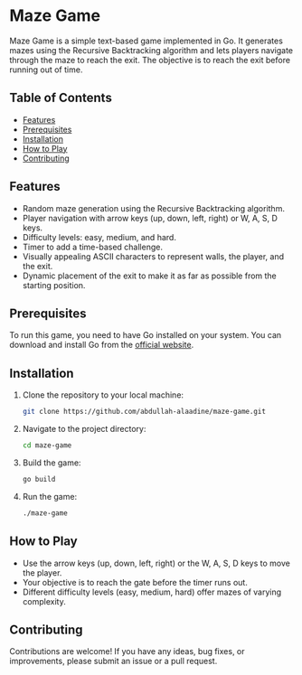# Maze Game

Maze Game is a simple text-based game implemented in Go. It generates mazes using the Recursive Backtracking algorithm and lets players navigate through the maze to reach the exit. The objective is to reach the exit before running out of time.

## Table of Contents

- [Features](#features)
- [Prerequisites](#prerequisites)
- [Installation](#installation)
- [How to Play](#how-to-play)
- [Contributing](#contributing)
<!-- - [License](#license) -->

## Features

- Random maze generation using the Recursive Backtracking algorithm.
- Player navigation with arrow keys (up, down, left, right) or W, A, S, D keys.
- Difficulty levels: easy, medium, and hard.
- Timer to add a time-based challenge.
- Visually appealing ASCII characters to represent walls, the player, and the exit.
- Dynamic placement of the exit to make it as far as possible from the starting position.

## Prerequisites

To run this game, you need to have Go installed on your system. You can download and install Go from the [official website](https://golang.org/dl/).

## Installation

1.  Clone the repository to your local machine:

    ```sh
    git clone https://github.com/abdullah-alaadine/maze-game.git
    ```

2.  Navigate to the project directory:

    ```sh
    cd maze-game
    ```

3.  Build the game:

    ```sh
    go build
    ```

4.  Run the game:

    ```sh
    ./maze-game
    ```

## How to Play

- Use the arrow keys (up, down, left, right) or the W, A, S, D keys to move the player.
- Your objective is to reach the gate before the timer runs out.
- Different difficulty levels (easy, medium, hard) offer mazes of varying complexity.

## Contributing

Contributions are welcome! If you have any ideas, bug fixes, or improvements, please submit an issue or a pull request.
